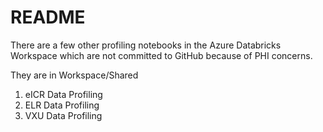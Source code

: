 # README

There are a few other profiling notebooks in the Azure Databricks Workspace which are not committed to GitHub because of PHI concerns.

They are in Workspace/Shared
1. eICR Data Profiling
2. ELR Data Profiling
3. VXU Data Profiling
